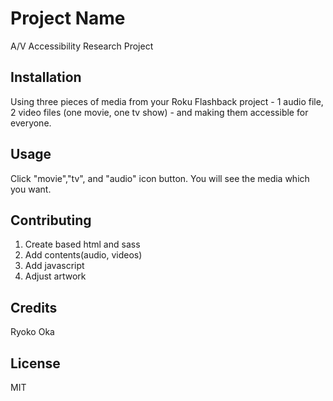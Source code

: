 # Project Name

A/V Accessibility Research Project

## Installation

Using three pieces of media from your Roku Flashback project - 1 audio file, 2 video files (one movie, one tv show) - and making them accessible for everyone.

## Usage

Click "movie","tv", and "audio" icon button. You will see the media which you want.

## Contributing

1. Create based html and sass
2. Add contents(audio, videos)
3. Add javascript
4. Adjust artwork


## Credits

Ryoko Oka

## License

MIT
